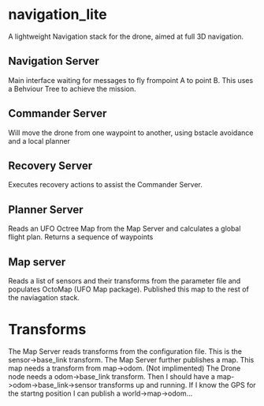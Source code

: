 # navigation_lite
A lightweight Navigation stack for the drone, aimed at full 3D navigation.

## Navigation Server
Main interface waiting for messages to fly frompoint A to point B.  This uses a Behviour Tree to achieve the mission.

## Commander Server
Will move the drone from one waypoint to another, using bstacle avoidance and a local planner

## Recovery Server
Executes recovery actions to assist the Commander Server.

## Planner Server
Reads an UFO Octree Map from the Map Server and calculates a global flight plan.  Returns a sequence of waypoints

## Map server
Reads a list of sensors and their transforms from the parameter file and populates OctoMap (UFO Map package).  Published this map to the rest of the naviagation stack.

# Transforms
The Map Server reads transforms from the configuration file. This is the sensor->base_link transform.  The Map Server further publishes a map.  This map needs a transform from map->odom.  (Not implimented)  The Drone node needs a odom->base_link transform.  Then I should have a map->odom->base_link->sensor transforms up and running.  If I know the GPS for the startng position I can publish a world->map->odom... 
